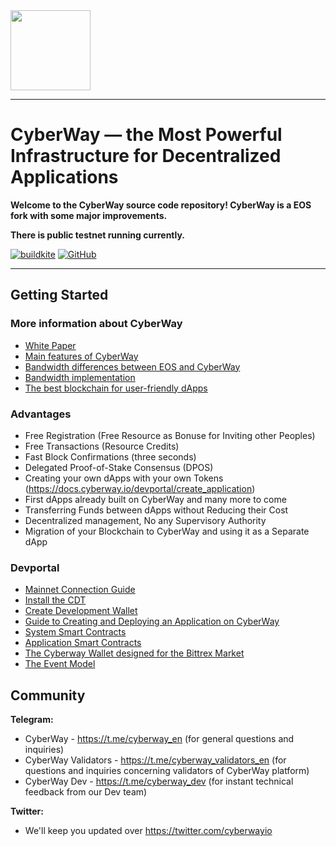 <img width="128" src="logo.jpg" />

*****  
# CyberWay — the Most Powerful Infrastructure for Decentralized Applications

**Welcome to the CyberWay source code repository! CyberWay is a EOS fork with some major improvements.**  

**There is public testnet running currently.**  

[![buildkite](https://badge.buildkite.com/f0940b2380542f6c80c1c01aa773d61c1d3470007fa5b9e6c3.svg?branch=master)](https://buildkite.com/cyberway)
[![GitHub](https://img.shields.io/github/license/cyberway/cyberway.svg)](https://github.com/cyberway/cyberway/blob/master/LICENSE)

*****  
## Getting Started

### More information about CyberWay

* [White Paper](https://docs.cyberway.io/users/white_paper)
* [Main features of CyberWay](https://docs.cyberway.io/users/cyberway_features)
* [Bandwidth differences between EOS and CyberWay](https://docs.cyberway.io/users/bandwidth_differences)
* [Bandwidth implementation](https://docs.cyberway.io/users/bandwidth_implementation)
* [The best blockchain for user-friendly dApps](https://cyberway.io)

### Advantages

* Free Registration (Free Resource as Bonuse for Inviting other Peoples)
* Free Transactions (Resource Credits)
* Fast Block Confirmations (three seconds)
* Delegated Proof-of-Stake Consensus (DPOS)
* Creating your own dApps with your own Tokens (https://docs.cyberway.io/devportal/create_application)
* First dApps already built on CyberWay and many more to come
* Transferring Funds between dApps without Reducing their Cost
* Decentralized management, No any Supervisory Authority
* Migration of your Blockchain to CyberWay and using it as a Separate dApp

### Devportal

* [Mainnet Connection Guide](https://docs.cyberway.io/validators/mainnet_connection)
* [Install the CDT](https://docs.cyberway.io/development_environment/install_cdt)
* [Create Development Wallet](https://docs.cyberway.io/development_environment/create_development_wallet)
* [Guide to Creating and Deploying an Application on CyberWay](https://docs.cyberway.io/devportal/create_application)
* [System Smart Contracts](https://docs.cyberway.io/devportal/system_contracts)
* [Application Smart Contracts](https://docs.cyberway.io/devportal/application_contracts)
* [The Cyberway Wallet designed for the Bittrex Market](https://docs.cyberway.io/devportal/cyberway_wallet_for_bittrex)
* [The Event Model](https://docs.cyberway.io/devportal/event_engine)


## Community

**Telegram:**  
* CyberWay - https://t.me/cyberway_en (for general questions and inquiries)
* CyberWay Validators - https://t.me/cyberway_validators_en (for questions and inquiries concerning validators of CyberWay platform)
* CyberWay Dev - https://t.me/cyberway_dev (for instant technical feedback from our Dev team)

**Twitter:**  
* We'll keep you updated over https://twitter.com/cyberwayio




